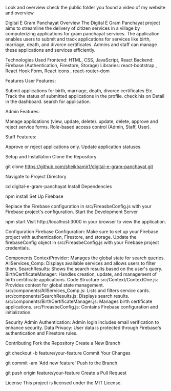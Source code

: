 Look and overview check the public folder you found a video of my website and overview

Digital E Gram Panchayat
Overview
The Digital E Gram Panchayat project aims to streamline the delivery of citizen services in a village by computerizing applications for gram panchayat services. The application enables users to submit and track applications for services like birth, marriage, death, and divorce certificates. Admins and staff can manage these applications and services efficiently.

Technologies Used
Frontend: HTML, CSS, JavaScript, React
Backend: Firebase (Authentication, Firestore, Storage)
Libraries: react-bootstrap , React Hook Form, React icons , react-router-dom

Features
User Features:

Submit applications for birth, marriage, death, divorce certificates Etc.
Track the status of submitted applications in the profile.
check his on Detail in the dashboard.
search for application.

Admin Features:

Manage applications (view, update, delete).
update, delete, approve and reject service forms.
Role-based access control (Admin, Staff, User).

Staff Features:

Approve or reject applications only.
Update application statuses.


Setup and Installation
Clone the Repository

git clone https://github.com/sheikhamir1/digital-e-gram-panchayat.git


Navigate to Project Directory

cd digital-e-gram-panchayat
Install Dependencies


npm install
Set Up Firebase

Replace the Firebase configuration in src/FireasbeConfig.js with your Firebase project's configuration.
Start the Development Server


npm start
Visit http://localhost:3000 in your browser to view the application.

Configuration
Firebase Configuration: Make sure to set up your Firebase project with authentication, Firestore, and storage. Update the firebaseConfig object in src/FireasbeConfig.js with your Firebase project credentials.

Components
ContextProvider: Manages the global state for search queries.
AllServices_Comp: Displays available services and allows users to filter them.
SearchResults: Shows the search results based on the user's query.
BirthCertificateManager: Handles creation, update, and management of birth certificate applications.
Code Structure
src/Context/ContextOne.js: Provides context for global state management.
src/components/AllServices_Comp.js: Lists and filters service cards.
src/components/SearchResults.js: Displays search results.
src/components/BirthCertificateManager.js: Manages birth certificate applications.
src/FireasbeConfig.js: Contains Firebase configuration and initialization.

Security
Admin Authentication: Admin login includes email verification to enhance security.
Data Privacy: User data is protected through Firebase's authentication and Firestore rules.

Contributing
Fork the Repository
Create a New Branch

git checkout -b feature/your-feature
Commit Your Changes

git commit -am 'Add new feature'
Push to the Branch

git push origin feature/your-feature
Create a Pull Request

License
This project is licensed under the MIT License.


